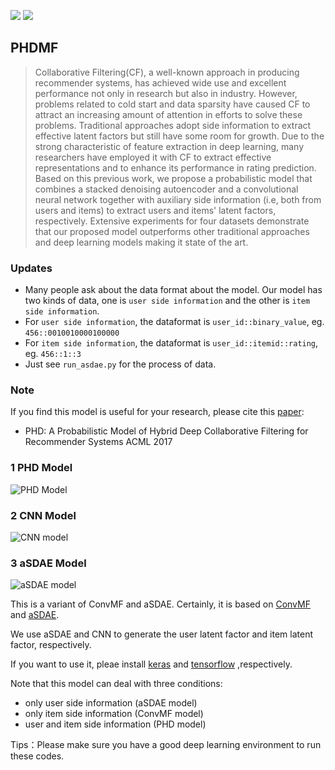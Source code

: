 [![](https://jaywcjlove.github.io/sb/ico/awesome.svg)](#) [![](https://jaywcjlove.github.io/sb/license/mit.svg)](#)

## PHDMF

> Collaborative Filtering(CF), a well-known approach in producing recommender systems,
has achieved wide use and excellent performance not only in research but also in industry.
However, problems related to cold start and data sparsity have caused CF to attract an
increasing amount of attention in efforts to solve these problems. Traditional approaches
adopt side information to extract effective latent factors but still have some room for
growth. Due to the strong characteristic of feature extraction in deep learning, many
researchers have employed it with CF to extract effective representations and to enhance its
performance in rating prediction. Based on this previous work, we propose a probabilistic
model that combines a stacked denoising autoencoder and a convolutional neural network
together with auxiliary side information (i.e, both from users and items) to extract users and
items' latent factors, respectively. Extensive experiments for four datasets demonstrate that
our proposed model outperforms other traditional approaches and deep learning models
making it state of the art.

### Updates
- Many people ask about the data format about the model. Our model has two kinds of data, one is `user side information` and the other is `item side information`.
- For `user side information`, the dataformat is `user_id::binary_value`, eg. `456::0010010000100000`
- For `item side information`, the dataformat is `user_id::itemid::rating`, eg. `456::1::3`
- Just see `run_asdae.py` for the process of data.


### Note
If you find this model is useful for your research, please cite this [paper](http://proceedings.mlr.press/v77/liu17a/liu17a.pdf):
- PHD: A Probabilistic Model of Hybrid Deep Collaborative Filtering for Recommender Systems ACML 2017

### 1 PHD Model
![PHD Model](https://github.com/daicoolb/PHDMF/blob/master/PHD.png)

### 2 CNN Model
![CNN model](https://github.com/daicoolb/PHDMF/blob/master/CNN.png)

### 3 aSDAE Model
![aSDAE model](https://github.com/daicoolb/PHDMF/blob/master/aSDAE.png)

This is a variant of ConvMF and aSDAE. Certainly, it is based on [ConvMF](http://dm.postech.ac.kr/~cartopy/ConvMF/) and [aSDAE](https://www.aaai.org/ocs/index.php/AAAI/AAAI17/paper/download/14676/13916).

We use aSDAE and CNN to generate the user latent factor and item latent factor, respectively.

If you want to use it, pleae install [keras](keras.io) and [tensorflow](http://tensorflow.org/) ,respectively.

Note that this model can deal with three conditions: 
- only user side information (aSDAE model)
- only item side information (ConvMF model)
- user and item side information (PHD model)

Tips：Please make sure you have a good deep learning environment to run these codes.
